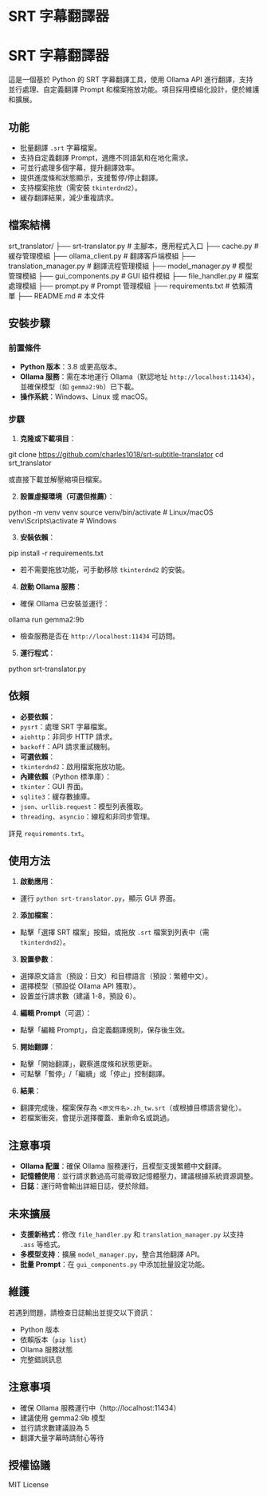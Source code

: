 # SRT 字幕翻譯器



# SRT 字幕翻譯器

這是一個基於 Python 的 SRT 字幕翻譯工具，使用 Ollama API 進行翻譯，支持並行處理、自定義翻譯 Prompt 和檔案拖放功能。項目採用模組化設計，便於維護和擴展。

## 功能

- 批量翻譯 `.srt` 字幕檔案。
- 支持自定義翻譯 Prompt，適應不同語氣和在地化需求。
- 可並行處理多個字幕，提升翻譯效率。
- 提供進度條和狀態顯示，支援暫停/停止翻譯。
- 支持檔案拖放（需安裝 `tkinterdnd2`）。
- 緩存翻譯結果，減少重複請求。

## 檔案結構

srt_translator/
├── srt-translator.py # 主腳本，應用程式入口
├── cache.py # 緩存管理模組
├── ollama_client.py # 翻譯客戶端模組
├── translation_manager.py # 翻譯流程管理模組
├── model_manager.py # 模型管理模組
├── gui_components.py # GUI 組件模組
├── file_handler.py # 檔案處理模組
├── prompt.py # Prompt 管理模組
├── requirements.txt # 依賴清單
├── README.md # 本文件



## 安裝步驟

### 前置條件

- **Python 版本**：3.8 或更高版本。
- **Ollama 服務**：需在本地運行 Ollama（默認地址 `http://localhost:11434`），並確保模型（如 `gemma2:9b`）已下載。
- **操作系統**：Windows、Linux 或 macOS。

### 步驟

1. **克隆或下載項目**：

git clone https://github.com/charles1018/srt-subtitle-translator 
cd srt_translator

或直接下載並解壓縮項目檔案。

2. **設置虛擬環境（可選但推薦）**：

python -m venv venv
source venv/bin/activate # Linux/macOS
venv\Scripts\activate # Windows

3. **安裝依賴**：

pip install -r requirements.txt

- 若不需要拖放功能，可手動移除 `tkinterdnd2` 的安裝。
4. **啟動 Ollama 服務**：
- 確保 Ollama 已安裝並運行：

ollama run gemma2:9b

- 檢查服務是否在 `http://localhost:11434` 可訪問。
5. **運行程式**：

python srt-translator.py

## 依賴

- **必要依賴**：
- `pysrt`：處理 SRT 字幕檔案。
- `aiohttp`：非同步 HTTP 請求。
- `backoff`：API 請求重試機制。
- **可選依賴**：
- `tkinterdnd2`：啟用檔案拖放功能。
- **內建依賴**（Python 標準庫）：
- `tkinter`：GUI 界面。
- `sqlite3`：緩存數據庫。
- `json`、`urllib.request`：模型列表獲取。
- `threading`、`asyncio`：線程和非同步管理。

詳見 `requirements.txt`。

## 使用方法

1. **啟動應用**：
- 運行 `python srt-translator.py`，顯示 GUI 界面。
2. **添加檔案**：
- 點擊「選擇 SRT 檔案」按鈕，或拖放 `.srt` 檔案到列表中（需 `tkinterdnd2`）。
3. **設置參數**：
- 選擇原文語言（預設：日文）和目標語言（預設：繁體中文）。
- 選擇模型（預設從 Ollama API 獲取）。
- 設置並行請求數（建議 1-8，預設 6）。
4. **編輯 Prompt**（可選）：
- 點擊「編輯 Prompt」，自定義翻譯規則，保存後生效。
5. **開始翻譯**：
- 點擊「開始翻譯」，觀察進度條和狀態更新。
- 可點擊「暫停」/「繼續」或「停止」控制翻譯。
6. **結果**：
- 翻譯完成後，檔案保存為 `<原文件名>.zh_tw.srt`（或根據目標語言變化）。
- 若檔案衝突，會提示選擇覆蓋、重新命名或跳過。

## 注意事項

- **Ollama 配置**：確保 Ollama 服務運行，且模型支援繁體中文翻譯。
- **記憶體使用**：並行請求數過高可能導致記憶體壓力，建議根據系統資源調整。
- **日誌**：運行時會輸出詳細日誌，便於除錯。

## 未來擴展

- **支援新格式**：修改 `file_handler.py` 和 `translation_manager.py` 以支持 `.ass` 等格式。
- **多模型支持**：擴展 `model_manager.py`，整合其他翻譯 API。
- **批量 Prompt**：在 `gui_components.py` 中添加批量設定功能。

## 維護

若遇到問題，請檢查日誌輸出並提交以下資訊：

- Python 版本
- 依賴版本（`pip list`）
- Ollama 服務狀態
- 完整錯誤訊息

## 注意事項

- 確保 Ollama 服務運行中（http://localhost:11434）
- 建議使用 gemma2:9b 模型
- 並行請求數建議設為 5
- 翻譯大量字幕時請耐心等待

## 授權協議

MIT License